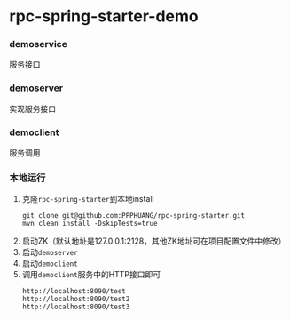 # rpc-spring-starter-demo

### demoservice

服务接口

### demoserver

实现服务接口

### democlient

服务调用

### 本地运行

1. 克隆`rpc-spring-starter`到本地install
   ```shell
   git clone git@github.com:PPPHUANG/rpc-spring-starter.git
   mvn clean install -DskipTests=true
   ```
2. 启动ZK（默认地址是127.0.0.1:2128，其他ZK地址可在项目配置文件中修改）
3. 启动`demoserver`
4. 启动`democlient`
5. 调用`democlient`服务中的HTTP接口即可
   ```
   http://localhost:8090/test
   http://localhost:8090/test2
   http://localhost:8090/test3
   ```